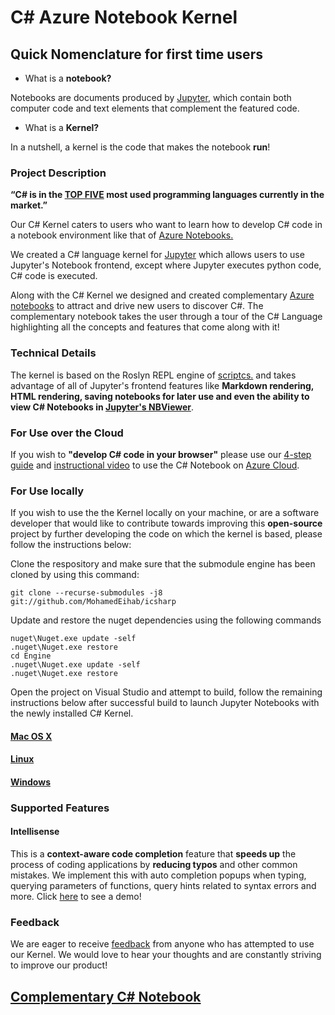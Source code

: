 # C# Azure Notebook Kernel

## Quick Nomenclature for first time users

- What is a **notebook?** 

Notebooks are documents produced by [Jupyter](http://jupyter.org), which contain both computer code and text elements that complement the featured code.

- What is a **Kernel?** 

In a nutshell, a kernel is the code that makes the notebook **run**!

### Project Description 

**“C# is in the [TOP FIVE](https://spectrum.ieee.org/static/interactive-the-top-programming-languages-2017) most used programming languages currently in the market.”**

Our C# Kernel caters to users who want to learn how to develop C# code in a notebook environment like that of [Azure Notebooks.](https://notebooks.azure.com/) 

We created a C# language kernel for [Jupyter](http://jupyter.org) which allows users to use Jupyter's Notebook frontend, except where Jupyter executes python code, C# code is executed. 

Along with the C# Kernel we designed and created complementary [Azure notebooks](https://notebooks.azure.com/)  to attract and drive new users to discover C#. The complementary notebook takes the user through a tour of the C# Language highlighting all the concepts and features that come along with it!

### Technical Details 

The kernel is based on the Roslyn REPL engine of [scriptcs.](http://scriptcs.net/) and takes advantage of all of Jupyter's frontend features like **Markdown rendering,
HTML rendering, saving notebooks for later use and even the ability to view C# Notebooks in [Jupyter's NBViewer](http://nbviewer.jupyter.org/)**.

### For Use over the Cloud

If you wish to **"develop C# code in your browser"** please use our [4-step guide](https://github.com/MohamedEihab/icsharp/blob/406c6e1b5c4e4bb5b8f572dc84478cedd8c0fd83/Documentation/User_Guidance_C%23Kernel_Setup/C-Azure-Deployment-Steps.pdf) and [instructional video](https://drive.google.com/open?id=1bufPJQdYsznr3HR637oJy615Ad0btq8C) to use the C# Notebook on [Azure Cloud](https://azure.microsoft.com/en-gb/).

### For Use locally

If you wish to use the the Kernel locally on your machine, or are a software developer that would like to contribute towards improving this **open-source** project by further developing the code on which the kernel is based, please follow the instructions below:

Clone the respository and make sure that the submodule engine has been cloned by using this command:

`git clone --recurse-submodules -j8 git://github.com/MohamedEihab/icsharp`
  
Update and restore the nuget dependencies using the following commands

```
nuget\Nuget.exe update -self
.nuget\Nuget.exe restore
cd Engine
.nuget\Nuget.exe update -self
.nuget\Nuget.exe restore
```

Open the project on Visual Studio and attempt to build, follow the remaining instructions below after successful build to launch Jupyter Notebooks with the newly installed C# Kernel.

#### [Mac OS X](https://github.com/zabirauf/icsharp/wiki/Install-on-Mac-OS-X)

#### [Linux](https://github.com/zabirauf/icsharp/wiki/Install-on-Unix-(Debian-7.8))

#### [Windows](https://github.com/zabirauf/icsharp/wiki/Installation)

### Supported Features

#### Intellisense

This is a **context-aware code completion** feature that **speeds up** the process of coding applications by **reducing typos** and other common mistakes. We implement this with auto completion popups when typing, querying parameters of functions, query hints related to syntax errors and more. Click [here](https://drive.google.com/open?id=1OCNb8y_e0By4pjUn1ilZ95m_9ulpHFHA) to see a demo!

### Feedback
We are eager to receive [feedback](mailto:zabirauf@gmail.com) from anyone who has attempted to use our Kernel. We would love to hear
your thoughts and are constantly striving to improve our product!

## [Complementary C# Notebook](https://github.com/omerouz/icsharpBuild/blob/master/C%23%20Tutorial/CSharpTutorial.ipynb)




